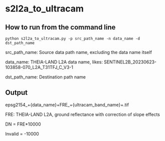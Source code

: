 # s2l2a_to_ultracam

## How to run from the command line

```batch
python s2l2a_to_ultracam.py -p src_path_name -n data_name -d dst_path_name
```

src_path_name: Source data path name, excluding the data name itself

data_name:  THEIA-LAND L2A data name, likes: SENTINEL2B_20230623-103858-070_L2A_T31TFJ_C_V3-1

dst_path_name: Destination path name

## Output

epsg2154_+{data_name}+FRE_+{ultracam_band_name}+.tif

FRE: THEIA-LAND L2A, ground reflectance with correction of slope effects

DN = FRE*10000

Invalid = -10000
